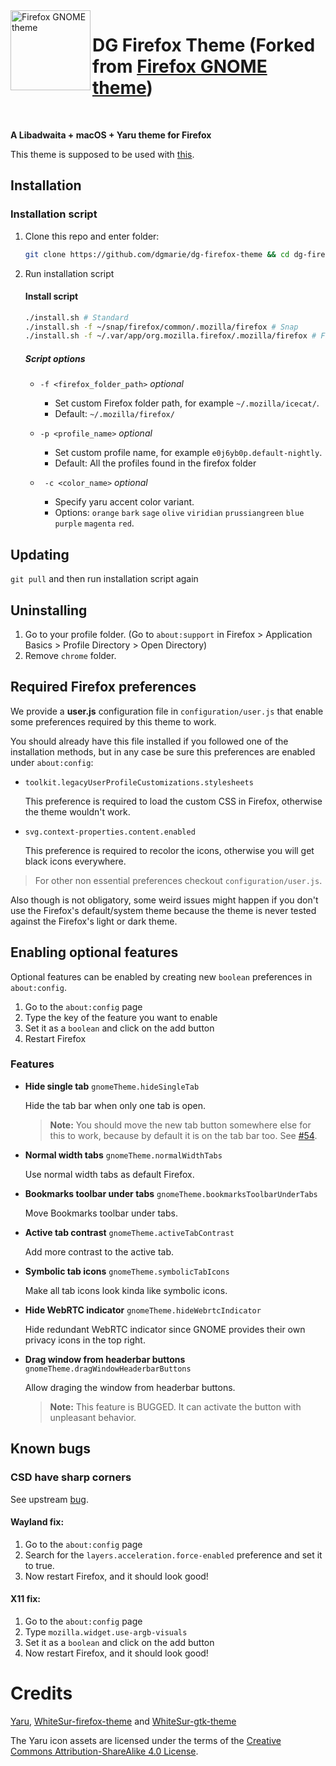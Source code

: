 <img src="icon.svg" alt="Firefox GNOME theme" width="128" align="left"/>

# DG Firefox Theme (Forked from [Firefox GNOME theme](https://github.com/rafaelmardojai/firefox-gnome-theme))

<br>

**A Libadwaita + macOS + Yaru theme for Firefox**

This theme is supposed to be used with [this](https://github.com/dgsasha/dg-gnome-theme).

## Installation

### Installation script
1. Clone this repo and enter folder:
	```sh
	git clone https://github.com/dgmarie/dg-firefox-theme && cd dg-firefox-theme
	```

2. Run installation script
	#### Install script
	```sh
	./install.sh # Standard
	./install.sh -f ~/snap/firefox/common/.mozilla/firefox # Snap
	./install.sh -f ~/.var/app/org.mozilla.firefox/.mozilla/firefox # Flatpak
	```

	##### Script options
	- `-f <firefox_folder_path>` *optional*
		- Set custom Firefox folder path, for example `~/.mozilla/icecat/`.
		- Default: `~/.mozilla/firefox/`

	- `-p <profile_name>` *optional*
		- Set custom profile name, for example `e0j6yb0p.default-nightly`.
		- Default: All the profiles found in the firefox folder

	- ` -c <color_name>` *optional*
		- Specify yaru accent color variant.
		- Options: `orange` `bark` `sage` `olive` `viridian` `prussiangreen` `blue` `purple` `magenta` `red`.

## Updating
`git pull` and then run installation script again

## Uninstalling
1. Go to your profile folder. (Go to `about:support` in Firefox > Application Basics > Profile Directory > Open Directory)
2. Remove `chrome` folder.

## Required Firefox preferences
We provide a **user.js** configuration file in `configuration/user.js` that enable some preferences required by this theme to work. 

You should already have this file installed if you followed one of the installation methods, but in any case be sure this preferences are enabled under `about:config`:

- `toolkit.legacyUserProfileCustomizations.stylesheets`

	This preference is required to load the custom CSS in Firefox, otherwise the theme wouldn't work.

- `svg.context-properties.content.enabled`

	This preference is required to recolor the icons, otherwise you will get black icons everywhere.

> For other non essential preferences checkout `configuration/user.js`.

Also though is not obligatory, some weird issues might happen if you don't use the Firefox's default/system theme because the theme is never tested against the Firefox's light or dark theme.

## Enabling optional features
Optional features can be enabled by creating new `boolean` preferences in `about:config`.

1. Go to the `about:config` page 
2. Type the key of the feature you want to enable
3. Set it as a `boolean` and click on the add button
4. Restart Firefox

### Features

- **Hide single tab** `gnomeTheme.hideSingleTab`

	Hide the tab bar when only one tab is open.

	> **Note:** You should move the new tab button somewhere else for this to work, because by default it is on the tab bar too. See [#54](https://github.com/rafaelmardojai/firefox-gnome-theme/issues/54).

- **Normal width tabs** `gnomeTheme.normalWidthTabs`

	Use normal width tabs as default Firefox.

- **Bookmarks toolbar under tabs** `gnomeTheme.bookmarksToolbarUnderTabs`

	Move Bookmarks toolbar under tabs.

- **Active tab contrast** `gnomeTheme.activeTabContrast`

	Add more contrast to the active tab.

- **Symbolic tab icons** `gnomeTheme.symbolicTabIcons`

	Make all tab icons look kinda like symbolic icons.

- **Hide WebRTC indicator** `gnomeTheme.hideWebrtcIndicator`

	Hide redundant WebRTC indicator since GNOME provides their own privacy icons in the top right.

- **Drag window from headerbar buttons** `gnomeTheme.dragWindowHeaderbarButtons`

	Allow draging the window from headerbar buttons.

	> **Note:** This feature is BUGGED. It can activate the button with unpleasant behavior.

## Known bugs

### CSD have sharp corners
See upstream [bug](https://bugzilla.mozilla.org/show_bug.cgi?id=1408360).

#### Wayland fix:
1. Go to the `about:config` page
2. Search for the `layers.acceleration.force-enabled` preference and set it to true.
3. Now restart Firefox, and it should look good!

#### X11 fix:
1. Go to the `about:config` page 
2. Type `mozilla.widget.use-argb-visuals`
3. Set it as a `boolean` and click on the add button
4. Now restart Firefox, and it should look good!

# Credits
[Yaru](https://github.com/ubuntu/yaru), [WhiteSur-firefox-theme](https://github.com/vinceliuice/WhiteSur-firefox-theme) and [WhiteSur-gtk-theme](https://github.com/vinceliuice/WhiteSur-gtk-theme)

The Yaru icon assets are licensed under the terms of the [Creative Commons Attribution-ShareAlike 4.0 License](https://creativecommons.org/licenses/by-sa/4.0/).
